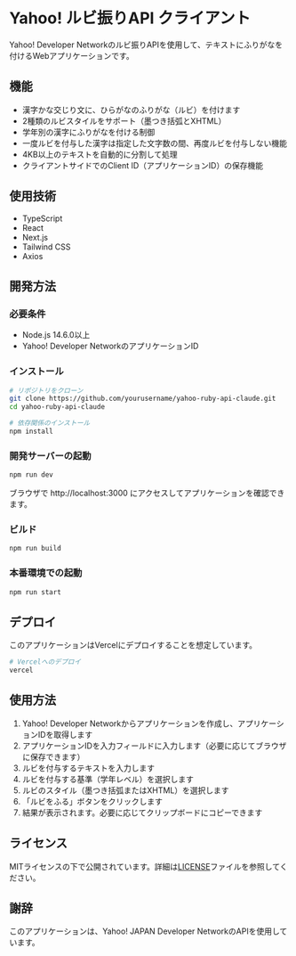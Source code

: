 # Yahoo! ルビ振りAPI クライアント

Yahoo! Developer Networkのルビ振りAPIを使用して、テキストにふりがなを付けるWebアプリケーションです。

## 機能

- 漢字かな交じり文に、ひらがなのふりがな（ルビ）を付けます
- 2種類のルビスタイルをサポート（墨つき括弧とXHTML）
- 学年別の漢字にふりがなを付ける制御
- 一度ルビを付与した漢字は指定した文字数の間、再度ルビを付与しない機能
- 4KB以上のテキストを自動的に分割して処理
- クライアントサイドでのClient ID（アプリケーションID）の保存機能

## 使用技術

- TypeScript
- React
- Next.js
- Tailwind CSS
- Axios

## 開発方法

### 必要条件

- Node.js 14.6.0以上
- Yahoo! Developer NetworkのアプリケーションID

### インストール

```bash
# リポジトリをクローン
git clone https://github.com/yourusername/yahoo-ruby-api-claude.git
cd yahoo-ruby-api-claude

# 依存関係のインストール
npm install
```

### 開発サーバーの起動

```bash
npm run dev
```

ブラウザで http://localhost:3000 にアクセスしてアプリケーションを確認できます。

### ビルド

```bash
npm run build
```

### 本番環境での起動

```bash
npm run start
```

## デプロイ

このアプリケーションはVercelにデプロイすることを想定しています。

```bash
# Vercelへのデプロイ
vercel
```

## 使用方法

1. Yahoo! Developer Networkからアプリケーションを作成し、アプリケーションIDを取得します
2. アプリケーションIDを入力フィールドに入力します（必要に応じてブラウザに保存できます）
3. ルビを付与するテキストを入力します
4. ルビを付与する基準（学年レベル）を選択します
5. ルビのスタイル（墨つき括弧またはXHTML）を選択します
6. 「ルビをふる」ボタンをクリックします
7. 結果が表示されます。必要に応じてクリップボードにコピーできます

## ライセンス

MITライセンスの下で公開されています。詳細は[LICENSE](LICENSE)ファイルを参照してください。

## 謝辞

このアプリケーションは、Yahoo! JAPAN Developer NetworkのAPIを使用しています。 